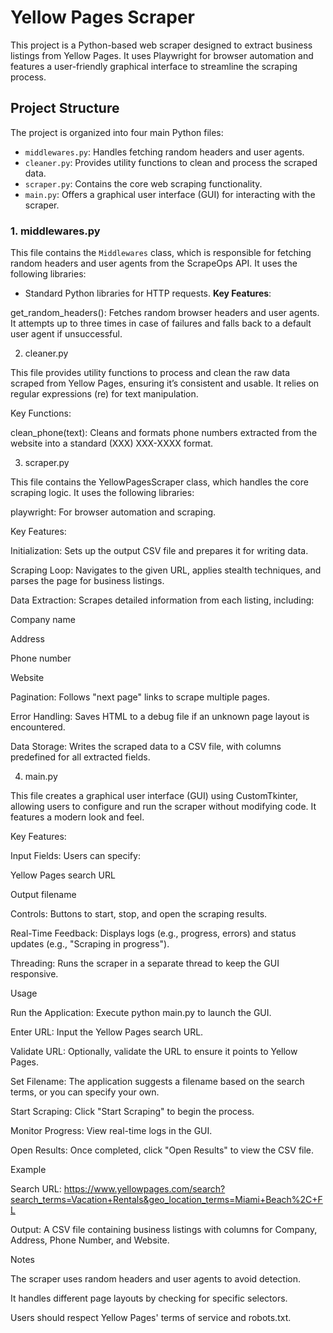 # Yellow Pages Scraper
This project is a Python-based web scraper designed to extract business listings from Yellow Pages. It uses Playwright for browser automation and features a user-friendly graphical interface to streamline the scraping process.

## Project Structure
The project is organized into four main Python files:
- `middlewares.py`: Handles fetching random headers and user agents.
- `cleaner.py`: Provides utility functions to clean and process the scraped data.
- `scraper.py`: Contains the core web scraping functionality.
- `main.py`: Offers a graphical user interface (GUI) for interacting with the scraper.

### 1. middlewares.py
This file contains the `Middlewares` class, which is responsible for fetching random headers and user agents from the ScrapeOps API. It uses the following libraries:
- Standard Python libraries for HTTP requests.
**Key Features**:





get_random_headers(): Fetches random browser headers and user agents. It attempts up to three times in case of failures and falls back to a default user agent if unsuccessful.

2. cleaner.py

This file provides utility functions to process and clean the raw data scraped from Yellow Pages, ensuring it’s consistent and usable. It relies on regular expressions (re) for text manipulation.

Key Functions:

clean_phone(text): Cleans and formats phone numbers extracted from the website into a standard (XXX) XXX-XXXX format.

3. scraper.py

This file contains the YellowPagesScraper class, which handles the core scraping logic. It uses the following libraries:





playwright: For browser automation and scraping.

Key Features:





Initialization: Sets up the output CSV file and prepares it for writing data.



Scraping Loop: Navigates to the given URL, applies stealth techniques, and parses the page for business listings.



Data Extraction: Scrapes detailed information from each listing, including:





Company name



Address



Phone number



Website



Pagination: Follows "next page" links to scrape multiple pages.



Error Handling: Saves HTML to a debug file if an unknown page layout is encountered.



Data Storage: Writes the scraped data to a CSV file, with columns predefined for all extracted fields.

4. main.py

This file creates a graphical user interface (GUI) using CustomTkinter, allowing users to configure and run the scraper without modifying code. It features a modern look and feel.

Key Features:





Input Fields: Users can specify:





Yellow Pages search URL



Output filename



Controls: Buttons to start, stop, and open the scraping results.



Real-Time Feedback: Displays logs (e.g., progress, errors) and status updates (e.g., "Scraping in progress").



Threading: Runs the scraper in a separate thread to keep the GUI responsive.

Usage





Run the Application: Execute python main.py to launch the GUI.



Enter URL: Input the Yellow Pages search URL.



Validate URL: Optionally, validate the URL to ensure it points to Yellow Pages.



Set Filename: The application suggests a filename based on the search terms, or you can specify your own.



Start Scraping: Click "Start Scraping" to begin the process.



Monitor Progress: View real-time logs in the GUI.



Open Results: Once completed, click "Open Results" to view the CSV file.

Example





Search URL: https://www.yellowpages.com/search?search_terms=Vacation+Rentals&geo_location_terms=Miami+Beach%2C+FL



Output: A CSV file containing business listings with columns for Company, Address, Phone Number, and Website.

Notes





The scraper uses random headers and user agents to avoid detection.



It handles different page layouts by checking for specific selectors.



Users should respect Yellow Pages' terms of service and robots.txt.
